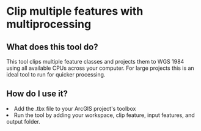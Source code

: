 # Clip multiple features with multiprocessing
## What does this tool do?
This tool clips multiple feature classes and projects them to WGS 1984 using all available CPUs across your computer. For large projects this is an ideal tool to run for quicker processing. 

## How do I use it?
<li> Add the .tbx file to your ArcGIS project's toolbox
<li> Run the tool by adding your workspace, clip feature, input features, and output folder. 
